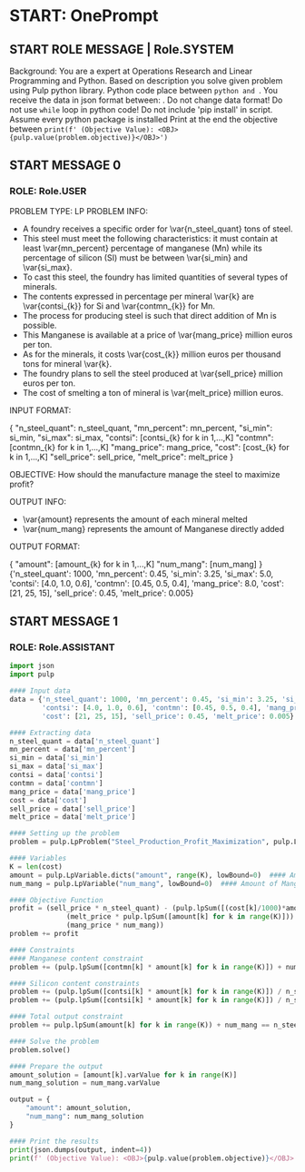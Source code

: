 # START: OnePrompt 
## START ROLE MESSAGE | Role.SYSTEM 
Background: You are a expert at Operations Research and Linear Programming and Python. Based on description you solve given problem using Pulp python library. Python code place between ```python and ```. You receive the data in json format between: <DATA></DATA>. Do not change data format! Do not use `while` loop in python code! Do not include 'pip install' in script. Assume every python package is installed Print at the end the objective between <OBJ></OBJ> `print(f' (Objective Value): <OBJ>{pulp.value(problem.objective)}</OBJ>')`  
## START MESSAGE 0 
### ROLE: Role.USER
<DESCRIPTION>
PROBLEM TYPE: LP
PROBLEM INFO:

- A foundry receives a specific order for \var{n_steel_quant} tons of steel. 
- This steel must meet the following characteristics: it must contain at least \var{mn_percent} percentage of manganese (Mn) while its percentage of silicon (SI) must be between \var{si_min} and \var{si_max}.
- To cast this steel, the foundry has limited quantities of several types of minerals.
- The contents expressed in percentage per mineral \var{k} are \var{contsi_{k}} for Si and \var{contmn_{k}} for Mn.
- The process for producing steel is such that direct addition of Mn is possible.
- This Manganese is available at a price of \var{mang_price} million euros per ton. 
- As for the minerals, it costs \var{cost_{k}} million euros per thousand tons for mineral \var{k}.
- The foundry plans to sell the steel produced at \var{sell_price} million euros per ton.
- The cost of smelting a ton of mineral is \var{melt_price} million euros.

INPUT FORMAT:

{
	"n_steel_quant": n_steel_quant,
	"mn_percent": mn_percent,
	"si_min": si_min,
	"si_max": si_max,
	"contsi": [contsi_{k} for k in 1,...,K]
	"contmn": [contmn_{k} for k in 1,...,K]
	"mang_price": mang_price,
	"cost": [cost_{k} for k in 1,...,K]
	"sell_price": sell_price,
	"melt_price": melt_price
}

OBJECTIVE: How should the manufacture manage the steel to maximize profit?

OUTPUT INFO:

- \var{amount} represents the amount of each mineral melted
- \var{num_mang} represents the amount of Manganese directly added

OUTPUT FORMAT:

{
	"amount": [amount_{k} for k in 1,...,K]
	"num_mang": [num_mang]
}
</DESCRIPTION>
<DATA>
{'n_steel_quant': 1000, 'mn_percent': 0.45, 'si_min': 3.25, 'si_max': 5.0, 'contsi': [4.0, 1.0, 0.6], 'contmn': [0.45, 0.5, 0.4], 'mang_price': 8.0, 'cost': [21, 25, 15], 'sell_price': 0.45, 'melt_price': 0.005}</DATA>


## START MESSAGE 1 
### ROLE: Role.ASSISTANT
```python
import json
import pulp

#### Input data
data = {'n_steel_quant': 1000, 'mn_percent': 0.45, 'si_min': 3.25, 'si_max': 5.0, 
        'contsi': [4.0, 1.0, 0.6], 'contmn': [0.45, 0.5, 0.4], 'mang_price': 8.0, 
        'cost': [21, 25, 15], 'sell_price': 0.45, 'melt_price': 0.005}

#### Extracting data
n_steel_quant = data['n_steel_quant']
mn_percent = data['mn_percent']
si_min = data['si_min']
si_max = data['si_max']
contsi = data['contsi']
contmn = data['contmn']
mang_price = data['mang_price']
cost = data['cost']
sell_price = data['sell_price']
melt_price = data['melt_price']

#### Setting up the problem
problem = pulp.LpProblem("Steel_Production_Profit_Maximization", pulp.LpMaximize)

#### Variables
K = len(cost)
amount = pulp.LpVariable.dicts("amount", range(K), lowBound=0)  #### Amount of each mineral melted
num_mang = pulp.LpVariable("num_mang", lowBound=0)  #### Amount of Manganese added

#### Objective Function
profit = (sell_price * n_steel_quant) - (pulp.lpSum([(cost[k]/1000)*amount[k] for k in range(K)]) + 
              (melt_price * pulp.lpSum([amount[k] for k in range(K)])) + 
              (mang_price * num_mang))
problem += profit

#### Constraints
#### Manganese content constraint
problem += (pulp.lpSum([contmn[k] * amount[k] for k in range(K)]) + num_mang) >= mn_percent * n_steel_quant, "Mn_Constraint"

#### Silicon content constraints
problem += (pulp.lpSum([contsi[k] * amount[k] for k in range(K)]) / n_steel_quant) >= si_min, "Si_Min_Constraint"
problem += (pulp.lpSum([contsi[k] * amount[k] for k in range(K)]) / n_steel_quant) <= si_max, "Si_Max_Constraint"

#### Total output constraint
problem += pulp.lpSum(amount[k] for k in range(K)) + num_mang == n_steel_quant, "Total_Output_Constraint"

#### Solve the problem
problem.solve()

#### Prepare the output
amount_solution = [amount[k].varValue for k in range(K)]
num_mang_solution = num_mang.varValue

output = {
    "amount": amount_solution,
    "num_mang": num_mang_solution
}

#### Print the results
print(json.dumps(output, indent=4))
print(f' (Objective Value): <OBJ>{pulp.value(problem.objective)}</OBJ>')
```

